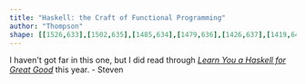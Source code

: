 ```yaml
---
title: "Haskell: the Craft of Functional Programming"
author: "Thompson"
shape: [[1526,633],[1502,635],[1485,634],[1479,636],[1426,637],[1419,641],[1417,650],[1431,1020],[1432,1120],[1435,1186],[1435,1260],[1438,1311],[1438,1345],[1440,1365],[1442,1474],[1446,1579],[1445,1644],[1447,1650],[1449,1727],[1451,1733],[1453,1763],[1453,1802],[1456,1813],[1461,1817],[1503,1821],[1551,1821],[1572,1819],[1581,1817],[1591,1810],[1595,1798],[1595,1733],[1597,1725],[1595,1697],[1596,1663],[1594,1651],[1594,1631],[1592,1614],[1593,1598],[1591,1579],[1592,1549],[1583,1205],[1583,1085],[1580,1071],[1580,1043],[1578,1036],[1579,1016],[1577,1006],[1573,947],[1571,847],[1568,831],[1570,813],[1567,788],[1569,773],[1567,759],[1568,732],[1566,709],[1567,694],[1565,643],[1561,637],[1556,635],[1530,633]]
---
```


I haven't got far in this one, but I did read through [_Learn You a Haskell for Great Good_](https://learnyouahaskell.github.io/) this year. - Steven
